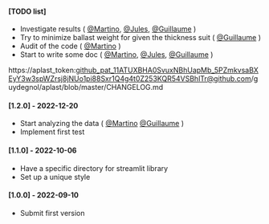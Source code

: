 #### [TODO list]
- Investigate results ( [@Martino](), [@Jules](), [@Guillaume]() )
- Try to minimize ballast weight for given the thickness suit ( [@Guillaume]() )
- Audit of the code ( [@Martino]() )
- Start to write some doc ( [@Martino](), [@Jules](), [@Guillaume]() )

https://aplast_token: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@github.com/guydegnol/aplast/blob/master/CHANGELOG.md

#### [1.2.0] - 2022-12-20
- Start analyzing the data ( [@Martino]() [@Guillaume]() )
- Implement first test

#### [1.1.0] - 2022-10-06
- Have a specific directory for streamlit library
- Set up a unique style

#### [1.0.0] - 2022-09-10
- Submit first version
 